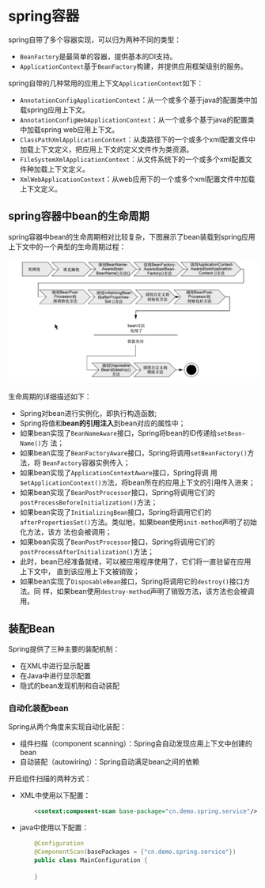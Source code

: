 
# spring容器

spring自带了多个容器实现，可以归为两种不同的类型：

- `BeanFactory`是最简单的容器，提供基本的DI支持。
- `ApplicationContext`基于`BeanFactory`构建，并提供应用框架级别的服务。

spring自带的几种常用的应用上下文`ApplicationContext`如下：

- `AnnotationConfigApplicationContext`：从一个或多个基于java的配置类中加载spring应用上下文。
- `AnnotationConfigWebApplicationContext`：从一个或多个基于java的配置类中加载spring web应用上下文。
- `ClassPathXmlApplicationContext`：从类路径下的一个或多个xml配置文件中加载上下文定义，把应用上下文的定义文件作为类资源。
- `FileSystemXmlApplicationContext`：从文件系统下的一个或多个xml配置文件种加载上下文定义。
- `XmlWebApplicationContext`：从web应用下的一个或多个xml配置文件中加载上下文定义。

## spring容器中bean的生命周期

spring容器中bean的生命周期相对比较复杂，下图展示了bean装载到spring应用上下文中的一个典型的生命周期过程：

![spring容器中bean的生命周期](resources/bean_life.jpg)

生命周期的详细描述如下：

- Spring对bean进行实例化，即执行构造函数;
- Spring将值和**bean的引用注入**到bean对应的属性中； 
- 如果bean实现了`BeanNameAware`接口，Spring将bean的ID传递给`setBean-Name()`方 法； 
- 如果bean实现了`BeanFactoryAware`接口，Spring将调用`setBeanFactory()`方法，将 `BeanFactory`容器实例传入；
- 如果bean实现了`ApplicationContextAware`接口，Spring将调 用s`etApplicationContext()方`法，将bean所在的应用上下文的引用传入进来；
- 如果bean实现了`BeanPostProcessor`接口，Spring将调用它们的`postProcessBeforeInitialization()`方法；
- 如果bean实现了`InitializingBean`接口，Spring将调用它们的`afterPropertiesSet()`方法。类似地，如果bean使用`init-method`声明了初始化方法，该方 法也会被调用；
- 如果bean实现了`BeanPostProcessor`接口，Spring将调用它们的`postProcessAfterInitialization()`方法；
- 此时，bean已经准备就绪，可以被应用程序使用了，它们将一直驻留在应用上下文中， 直到该应用上下文被销毁；
- 如果bean实现了`DisposableBean`接口，Spring将调用它的`destroy()`接口方法。同 样，如果bean使用`destroy-method`声明了销毁方法，该方法也会被调用。

## 装配Bean

Spring提供了三种主要的装配机制：

- 在XML中进行显示配置
- 在Java中进行显示配置
- 隐式的bean发现机制和自动装配

### 自动化装配bean

Spring从两个角度来实现自动化装配：

- 组件扫描（component scanning）：Spring会自动发现应用上下文中创建的bean
- 自动装配（autowiring）：Spring自动满足bean之间的依赖

开启组件扫描的两种方式：

- XML中使用以下配置：
    ```xml
        <context:component-scan base-package="cn.demo.spring.service"/>
    ```

- java中使用以下配置：
    ```java
        @Configuration
        @ComponentScan(basePackages = {"cn.demo.spring.service"})
        public class MainConfiguration {

        }
    ```